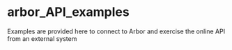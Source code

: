 # arbor_API_examples
Examples are provided here to connect to Arbor and exercise the online API from an external system
